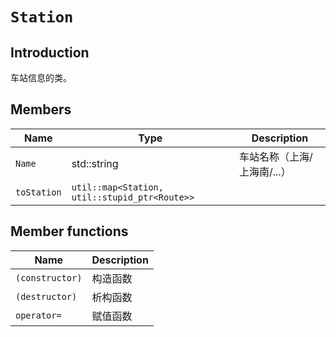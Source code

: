 # `Station`

## Introduction

车站信息的类。

## Members

Name|Type|Description
--|--|--
`Name`|std::string|车站名称（上海/上海南/...）
`toStation`|`util::map<Station, util::stupid_ptr<Route>>`|

## Member functions

Name|Description
--|--
`(constructor)`|构造函数
`(destructor)`|析构函数
`operator=`|赋值函数
